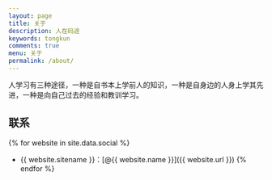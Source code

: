 ```yaml
---
layout: page
title: 关于
description: 人在码途
keywords: tongkun
comments: true
menu: 关于
permalink: /about/
---
```


人学习有三种途径，一种是自书本上学前人的知识，一种是自身边的人身上学其先进，一种是向自己过去的经验和教训学习。

## 联系

{% for website in site.data.social %}
* {{ website.sitename }}：[@{{ website.name }}]({{ website.url }})
{% endfor %}

